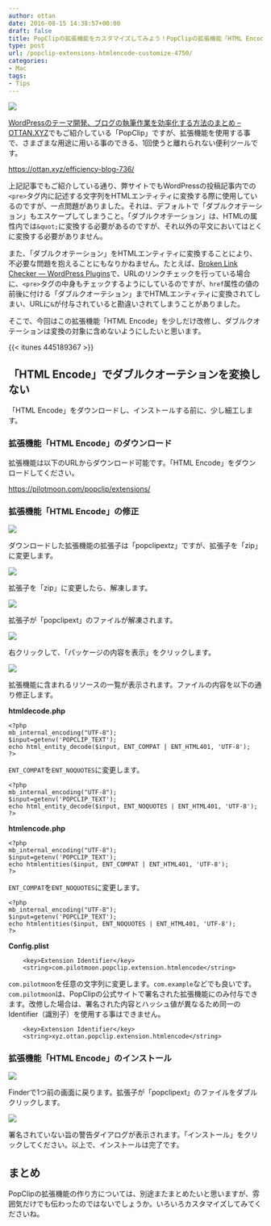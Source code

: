 ```yaml
---
author: ottan
date: 2016-08-15 14:38:57+00:00
draft: false
title: PopClipの拡張機能をカスタマイズしてみよう！PopClipの拡張機能「HTML Encode」でダブルクオーテションを変換しないようにする
type: post
url: /popclip-extensions-htmlencode-customize-4750/
categories:
- Mac
tags:
- Tips
---
```


![](/uploads/2016/08/160815-57b1cdb6742b8.png)






[WordPressのテーマ開発、ブログの執筆作業を効率化する方法のまとめ – OTTAN.XYZ](/efficiency-blog-736/)でもご紹介している「PopClip」ですが、拡張機能を使用する事で、さまざまな用途に用いる事のできる、1回使うと離れられない便利ツールです。



https://ottan.xyz/efficiency-blog-736/



上記記事でもご紹介している通り、弊サイトでもWordPressの投稿記事内での`<pre>`タグ内に記述する文字列をHTMLエンティティに変換する際に使用しているのですが、一点問題がありました。それは、デフォルトで「ダブルクオテーション」もエスケープしてしまうこと。「ダブルクオテーション」は、HTMLの属性内では`&quot;`に変換する必要があるのですが、それ以外の平文においてはとくに変換する必要がありません。





また、「ダブルクオテーション」をHTMLエンティティに変換することにより、不必要な問題を抱えることにもなりかねません。たとえば、[Broken Link Checker — WordPress Plugins](https://ja.wordpress.org/plugins/broken-link-checker/)で、URLのリンクチェックを行っている場合に、`<pre>`タグの中身もチェックするようにしているのですが、`href`属性の値の前後に付ける「ダブルクオーテション」までHTMLエンティティに変換されてしまい、URLに`&`が付与されていると勘違いされてしまうことがありました。





そこで、今回はこの拡張機能「HTML Encode」を少しだけ改修し、ダブルクオテーションは変換の対象に含めないようにしたいと思います。



{{< itunes 445189367 >}}



## 「HTML Encode」でダブルクオーテションを変換しない





「HTML Encode」をダウンロードし、インストールする前に、少し細工します。





### 拡張機能「HTML Encode」のダウンロード





拡張機能は以下のURLからダウンロード可能です。「HTML Encode」をダウンロードしてください。



https://pilotmoon.com/popclip/extensions/



### 拡張機能「HTML Encode」の修正





![](/uploads/2016/08/160815-57b1d241f15bd.png)






ダウンロードした拡張機能の拡張子は「popclipextz」ですが、拡張子を「zip」に変更します。





![](/uploads/2016/08/160815-57b1d24961951.png)






拡張子を「zip」に変更したら、解凍します。





![](/uploads/2016/08/160815-57b1d24fc6305.png)






拡張子が「popclipext」のファイルが解凍されます。





![](/uploads/2016/08/160815-57b1d25a4d20a.png)






右クリックして、「パッケージの内容を表示」をクリックします。





![](/uploads/2016/08/160815-57b1d26341315.png)






拡張機能に含まれるリソースの一覧が表示されます。ファイルの内容を以下の通り修正します。





**htmldecode.php**




    
    <?php
    mb_internal_encoding("UTF-8");
    $input=getenv('POPCLIP_TEXT');
    echo html_entity_decode($input, ENT_COMPAT | ENT_HTML401, 'UTF-8');
    ?>





`ENT_COMPAT`を`ENT_NOQUOTES`に変更します。




    
    <?php
    mb_internal_encoding("UTF-8");
    $input=getenv('POPCLIP_TEXT');
    echo html_entity_decode($input, ENT_NOQUOTES | ENT_HTML401, 'UTF-8');
    ?>





**htmlencode.php**




    
    <?php
    mb_internal_encoding("UTF-8");
    $input=getenv('POPCLIP_TEXT');
    echo htmlentities($input, ENT_COMPAT | ENT_HTML401, 'UTF-8');
    ?>





`ENT_COMPAT`を`ENT_NOQUOTES`に変更します。




    
    <?php
    mb_internal_encoding("UTF-8");
    $input=getenv('POPCLIP_TEXT');
    echo htmlentities($input, ENT_NOQUOTES | ENT_HTML401, 'UTF-8');
    ?>



**Config.plist**


    
    	<key>Extension Identifier</key>
    	<string>com.pilotmoon.popclip.extension.htmlencode</string>
    





`com.pilotmoon`を任意の文字列に変更します。`com.example`などでも良いです。`com.pilotmoon`は、PopClipの公式サイトで署名された拡張機能にのみ付与できます。改修した場合は、署名された内容とハッシュ値が異なるため同一のIdentifier（識別子）を使用する事はできません。




    
    	<key>Extension Identifier</key>
    	<string>xyz.ottan.popclip.extension.htmlencode</string>





### 拡張機能「HTML Encode」のインストール





![](/uploads/2016/08/160815-57b1d27948961.png)






Finderで1つ前の画面に戻ります。拡張子が「popclipext」のファイルをダブルクリックします。





![](/uploads/2016/08/160815-57b1d28351e4b.png)






署名されていない旨の警告ダイアログが表示されます。「インストール」をクリックしてください。以上で、インストールは完了です。





## まとめ





PopClipの拡張機能の作り方については、別途またまとめたいと思いますが、雰囲気だけでも伝わったのではないでしょうか。いろいろカスタマイズしてみてくださいね。
